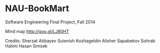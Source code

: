 NAU-BookMart
============

Software Engineering Final Project, Fall 2014

Mind map
http://goo.gl/LJ80HT

Credits:
Sherzat Aitbayev
Suienish Kozhageldin
Alisher Sapabekov
Sohrab Halimi
Hasan Simsek
